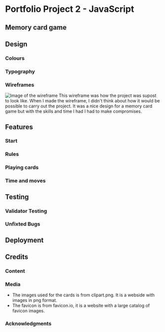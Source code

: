# Portfolio Project 2 - JavaScript 
## Memory card game 
## Design 
### Colours 
### Typography 
### Wireframes
![Image of the wireframe](https://github.com/JessikaKarl/PP2-memory-card-game/assets/147527640/94e4b3ce-2116-45cc-beef-01e3c5f7d474">)
This wireframe was how the project was supost to look like. When I made the wireframe, I didn't think about how it would be possible to carry out the project. It was a nice design for a memory card game but with the skills and time I had I had to make compromises.
## Features
### Start 
### Rules
### Playing cards
### Time and moves
## Testing
### Validator Testing 
### Unfixted Bugs 
## Deployment 
## Credits 
### Content 
### Media 
- The images used for the cards is from clipart.png. It is a webside with images in png format.
- The favicon is from favicon.io, it is a website with a large catalog of favicon images. 
### Acknowledgments 
